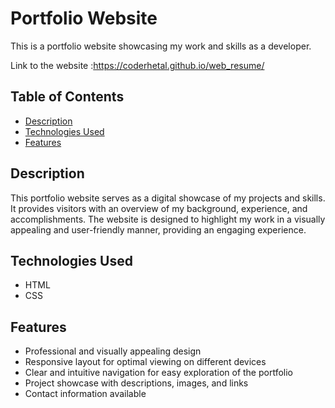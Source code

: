 # Portfolio Website 


This is a portfolio website showcasing my work and skills as a developer.

Link to the website :https://coderhetal.github.io/web_resume/

## Table of Contents

- [Description](#description)
- [Technologies Used](#technologies-used)
- [Features](#features)


## Description

This portfolio website serves as a digital showcase of my projects and skills. It provides visitors with an overview of my background, experience, and accomplishments. The website is designed to highlight my work in a visually appealing and user-friendly manner, providing an engaging experience.

## Technologies Used

- HTML
- CSS

## Features

- Professional and visually appealing design
- Responsive layout for optimal viewing on different devices
- Clear and intuitive navigation for easy exploration of the portfolio
- Project showcase with descriptions, images, and links 
- Contact information available 


